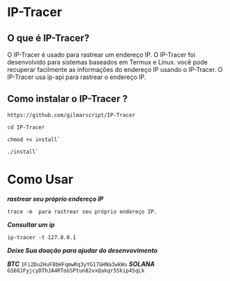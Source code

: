 # IP-Tracer

## O que é IP-Tracer?

O IP-Tracer é usado para rastrear um endereço IP. O IP-Tracer foi desenvolvido para sistemas baseados em Termux e Linux. você pode recuperar facilmente as informações do endereço IP usando o IP-Tracer. O IP-Tracer usa ip-api para rastrear o endereço IP.


## Como instalar o IP-Tracer ?

```
https://github.com/gilmarscript/IP-Tracer

cd IP-Tracer

chmod +x install`

./install`
```


# Como Usar

***rastrear seu próprio endereço IP***

```
trace -m  para rastrear seu próprio endereço IP. 
```

***Consultar um ip***

```
ip-tracer -t 127.0.0.1
```

***Deixe Sua doação para ajudar do desenvovimento***

***BTC*** ````1Fi2Du2HuF8bHFqmwRq3yYG17GHNa3wkWu````
***SOLANA*** ````GS68JFyjcyDThJA4RToGSPtun82vxQakqr5Skip45qLk ````
